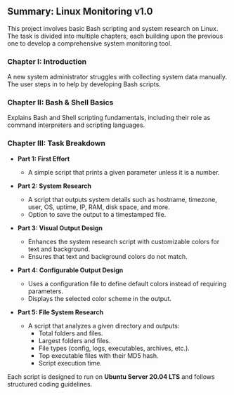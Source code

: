 ## Summary: Linux Monitoring v1.0

This project involves basic Bash scripting and system research on Linux. The task is divided into multiple chapters, each building upon the previous one to develop a comprehensive system monitoring tool.

### **Chapter I: Introduction**  
A new system administrator struggles with collecting system data manually. The user steps in to help by developing Bash scripts.

### **Chapter II: Bash & Shell Basics**  
Explains Bash and Shell scripting fundamentals, including their role as command interpreters and scripting languages.

### **Chapter III: Task Breakdown**  
- **Part 1: First Effort**  
  - A simple script that prints a given parameter unless it is a number.  

- **Part 2: System Research**  
  - A script that outputs system details such as hostname, timezone, user, OS, uptime, IP, RAM, disk space, and more.  
  - Option to save the output to a timestamped file.  

- **Part 3: Visual Output Design**  
  - Enhances the system research script with customizable colors for text and background.  
  - Ensures that text and background colors do not match.  

- **Part 4: Configurable Output Design**  
  - Uses a configuration file to define default colors instead of requiring parameters.  
  - Displays the selected color scheme in the output.  

- **Part 5: File System Research**  
  - A script that analyzes a given directory and outputs:  
    - Total folders and files.  
    - Largest folders and files.  
    - File types (config, logs, executables, archives, etc.).  
    - Top executable files with their MD5 hash.  
    - Script execution time.  

Each script is designed to run on **Ubuntu Server 20.04 LTS** and follows structured coding guidelines.